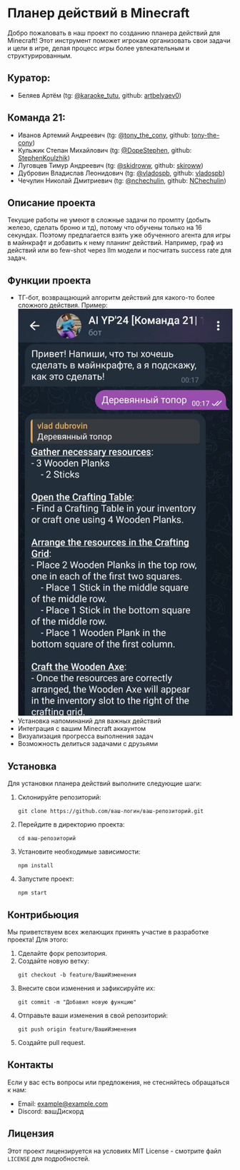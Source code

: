 <html>
<body>
    <h1>Планер действий в Minecraft</h1>
    <p>Добро пожаловать в наш проект по созданию планера действий для Minecraft! Этот инструмент поможет игрокам организовать свои задачи и цели в игре, делая процесс игры более увлекательным и структурированным.</p>
    <h2><strong>Куратор:</strong></h2>
    <ul>
        <li>Беляев Артём (tg: <a href="mailto:example@example.com">@karaoke_tutu</a>, github: <a href="mailto:example@example.com">artbelyaev0</a>)</li>
    </ul>
    <h2>Команда 21:</h2>
    <ul>
        <li>Иванов Артемий Андреевич (tg: <a href="mailto:example@example.com">@tony_the_cony</a>, github: <a href="mailto:example@example.com">tony-the-cony</a>)</li>
        <li>Кульжик Степан Михайлович (tg: <a href="mailto:example@example.com">@DopeStephen</a>, github: <a href="mailto:example@example.com">StephenKoulzhik</a>)</li>
        <li>Луговцев Тимур Андреевич (tg: <a href="mailto:example@example.com">@skidroww</a>, github: <a href="mailto:example@example.com">skiroww</a>)</li>
        <li>Дубровин Владислав Леонидович (tg: <a href="mailto:example@example.com">@vladospb</a>, github: <a href="mailto:example@example.com">vladospb</a>)</li>
        <li>Чечулин Николай Дмитриевич (tg: <a href="mailto:example@example.com">@nchechulin</a>, github: <a href="mailto:example@example.com">NChechulin</a>)</li>
    </ul>
    <h2><strong>Описание проекта</strong></h2>
    <p>Текущие работы не умеют в сложные задачи по промпту (добыть железо, сделать броню и тд), потому что обучены только на 16 секундах. Поэтому предлагается взять уже обученного агента для игры в майнкрафт и добавить к нему планинг действий. Например, граф из действий или во few-shot через llm модели и посчитать success rate для задач.</p>
    <h2><strong>Функции проекта</strong></h2>
    <ul>
        <li>ТГ-бот, возвращающий алгоритм действий для какого-то более сложного действия. Пример:</li>
        <img src='photo_2024-12-28_16-10-24.jpg' alt='Example of using tg-bot'></img>
        <li>Установка напоминаний для важных действий</li>
        <li>Интеграция с вашим Minecraft аккаунтом</li>
        <li>Визуализация прогресса выполнения задач</li>
        <li>Возможность делиться задачами с друзьями</li>
    </ul>
    <h2>Установка</h2>
    <p>Для установки планера действий выполните следующие шаги:</p>
    <ol>
        <li>Склонируйте репозиторий:</li>
        <pre><code>git clone https://github.com/ваш-логин/ваш-репозиторий.git</code></pre>
        <li>Перейдите в директорию проекта:</li>
        <pre><code>cd ваш-репозиторий</code></pre>
        <li>Установите необходимые зависимости:</li>
        <pre><code>npm install</code></pre>
        <li>Запустите проект:</li>
        <pre><code>npm start</code></pre>
    </ol>
    <h2>Контрибьюция</h2>
    <p>Мы приветствуем всех желающих принять участие в разработке проекта! Для этого:</p>
    <ol>
        <li>Сделайте форк репозитория.</li>
        <li>Создайте новую ветку:</li>
        <pre><code>git checkout -b feature/ВашиИзменения</code></pre>
        <li>Внесите свои изменения и зафиксируйте их:</li>
        <pre><code>git commit -m "Добавил новую функцию"</code></pre>
        <li>Отправьте ваши изменения в свой репозиторий:</li>
        <pre><code>git push origin feature/ВашиИзменения</code></pre>
        <li>Создайте pull request.</li>
    </ol>
    <h2>Контакты</h2>
    <p>Если у вас есть вопросы или предложения, не стесняйтесь обращаться к нам:</p>
    <ul>
        <li>Email: <a href="mailto:example@example.com">example@example.com</a></li>
        <li>Discord: вашДискорд</li>
    </ul>
    <h2>Лицензия</h2>
    <p>Этот проект лицензируется на условиях MIT License - смотрите файл <code>LICENSE</code> для подробностей.</p>

</body>
</html>